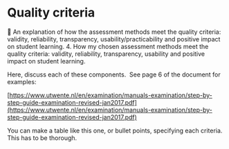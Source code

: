 # Quality criteria

 An explanation of how the assessment methods meet the quality criteria: validity, reliability, transparency, usability/practicability and positive impact on student learning.
4. How my chosen assessment methods meet the quality criteria: validity, reliability, transparency, usability and positive impact on student learning.

Here, discuss each of these components.  See page 6 of the document for examples:

[https://www.utwente.nl/en/examination/manuals-examination/step-by-step-guide-examination-revised-jan2017.pdf](https://www.utwente.nl/en/examination/manuals-examination/step-by-step-guide-examination-revised-jan2017.pdf)

You can make a table like this one, or bullet points, specifying each criteria. This has to be thorough.